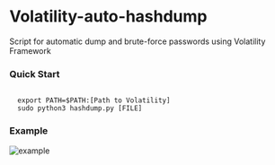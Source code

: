 # Volatility-auto-hashdump
Script for automatic dump and brute-force passwords using Volatility Framework

### Quick Start
<code>
  export PATH=$PATH:[Path to Volatility]
  sudo python3 hashdump.py [FILE]
</code>

### Example
![example](https://i.imgur.com/VHDWwuY.png)


